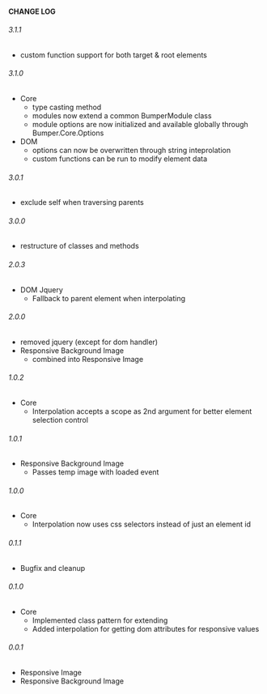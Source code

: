 #### CHANGE LOG
###### 3.1.1
* custom function support for both target & root elements

###### 3.1.0
* Core
  * type casting method
  * modules now extend a common BumperModule class
  * module options are now initialized and available globally through Bumper.Core.Options
* DOM
  * options can now be overwritten through string inteprolation
  * custom functions can be run to modify element data

###### 3.0.1
* exclude self when traversing parents

###### 3.0.0
* restructure of classes and methods

###### 2.0.3
* DOM Jquery
  * Fallback to parent element when interpolating

###### 2.0.0
* removed jquery (except for dom handler)
* Responsive Background Image
  * combined into Responsive Image

###### 1.0.2
* Core
  * Interpolation accepts a scope as 2nd argument for better element selection control

###### 1.0.1
* Responsive Background Image
  * Passes temp image with loaded event

###### 1.0.0
* Core
  * Interpolation now uses css selectors instead of just an element id

###### 0.1.1
* Bugfix and cleanup

###### 0.1.0
* Core
  * Implemented class pattern for extending
  * Added interpolation for getting dom attributes for responsive values

###### 0.0.1
* Responsive Image
* Responsive Background Image
